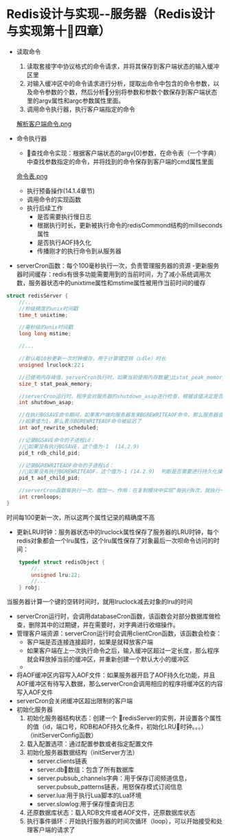# Redis设计与实现--服务器（Redis设计与实现第十四章）
* 读取命令
    1. 读取套接字中协议格式的命令请求，并将其保存到客户端状态的输入缓冲区里
    2. 对输入缓冲区中的命令请求进行分析，提取出命令中包含的命令参数，以及命令参数的个数，然后分析分别将参数和参数个数保存到客户端状态里的argv属性和argc参数属性里面。
    3. 调用命令执行器，执行客户端指定的命令

    [解析客户端命令.png](/images/redis/解析客户端命令.png)

* 命令执行器
    - 查找命令实现：根据客户端状态的argv[0]参数，在命令表（一个字典）中查找参数指定的命令，并将找到的命令保存到客户端的cmd属性里面

    [命令表.png](/images/redis/命令表.png)

    - 执行预备操作(14.1.4章节)
    - 调用命令的实现函数
    - 执行后续工作
        - 是否需要执行慢日志
        - 根据执行时长，更新被执行命令的redisCommond结构的millseconds属性
        - 是否执行AOF持久化
        - 传播刚才的执行命令到从服务器
- serverCron函数：每个100毫秒执行一次，负责管理服务器的资源
    -更新服务器时间缓存：redis有很多功能需要用到的当前时间，为了减小系统调用次数，服务器状态中的unixtime属性和mstime属性被用作当前时间的缓存

```C
struct redisServer {
    //...
    //秒级精度的unix时间戳
    time_t unixtime;

    //毫秒级的unix时间戳
    long long mstime;

    //...

    //默认每10秒更新一次时钟缓存，用于计算键空转（idle）时长
    unsigned lruclock:22；

    //已使用内存峰值，serverCron执行时，如果当前使用内存数量比stat_peak_memory高，就会更新这个值
    size_t stat_peak_memory;

    //serverCron运行时，程序会对服务器的shutdown_asap进行检查，根据该值决定是否关闭服务器：值为1时，关闭服务器；为0时，不做动作
    int shutdown_asap;

    //在执行BGSAVE命令期间，如果客户端向服务器发来BGREWRITEAOF命令，那么服务器会把该命令延迟到BGSAVE命令执行完毕之后。
    //如果值为1，那么表示BGREWRITEAOF命令被延迟了
    int aof_rewrite_scheduled;

    //记录BGSAVE命令的子进程id：
    //如果没有执行BGSAVE，这个值为-1  (14.2.9)
    pid_t rdb_child_pid;

    //记录BGREWRITEAOF命令的子进程id：
    //如果没有执行BGREWRITEAOF，这个值为-1 (14.2.9)  判断是否需要进行持久化操作：[判断是否需要持久化](/images/redis/判断是否需要持久化.png)
    pid_t aof_child_pid;

    //serverCron函数每执行一次，就加一，作用：在复制模块中实现“每执行N次，就执行一次指定代码”
    int cronloops;
}    
```
时间每100更新一次，所以这两个属性记录的精确度不高

* 更新LRU时钟：服务器状态中的lruclock属性保存了服务器的LRU时钟，每个redis对象都会一个lru属性，这个lru属性保存了对象最后一次呗命令访问的时间：

```C
    typedef struct redisObject {
        //...
        unsigned lru:22;
        //...
    } robj;
```
当服务器计算一个键的空转时间时，就用lruclock减去对象的lru的时间
* serverCron运行时，会调用databaseCron函数，该函数会对部分数据库做检查，删除其中的过期键，并在需要时，对字典进行收缩操作。
* 管理客户端资源：serverCron运行时会调用clientCron函数，该函数会检查：
    - 客户端是否连接连接超时，如果是就释放客户端
    - 如果客户端在上一次执行命令之后，输入缓冲区超过一定长度，那么程序就会释放掉当前的缓冲区，并重新创建一个默认大小的缓冲区
    -
* 将AOF缓冲区内容写入AOF文件：如果服务器开启了AOF持久化功能，并且AOF缓冲区有待写入数据，那么serverCron会调用相应的程序将缓冲区的内容写入AOF文件
* serverCron会关闭缓冲区超出限制的客户端
* 初始化服务器
    1. 初始化服务器结构状态：创建一个 redisServer的实例，并设置各个属性的值（id，端口号，RDB和AOF持久化条件，初始化LRU时钟。。。）（initServerConfig函数）
    2. 载入配置选项：通过配置参数或者指定配置文件
    3. 初始化服务器数据结构（initServer方法）
        * server.clients链表
        * server.db数组：包含了所有数据库
        * server.pubsub_channels字典：用于保存订阅频道信息，server.pubsub_patterns链表，用怒保存模式订阅信息
        * server.lua:用于执行Lua脚本的Lua环境
        * server.slowlog:用于保存慢查询日志
    4. 还原数据库状态：载入RDB文件或者AOF文件，还原数据库状态
    5. 执行事件循环：开始执行服务器的时间次循环（loop），可以开始接受和处理客户端的请求了 
